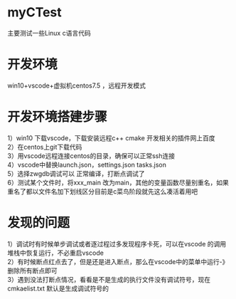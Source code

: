 # myCTest
主要测试一些Linux c语言代码
# 开发环境
win10+vscode+虚拟机centos7.5  ，远程开发模式
# 开发环境搭建步骤
1）win10 下载vscode，下载安装远程c++ cmake 开发相关的插件网上百度 <br>
2）在centos上git下载代码 <br>
3）用vscode远程连接centos的目录，确保可以正常ssh连接<br>
4）vscode中替换launch.json，settings.json tasks.json<br>
5）选择zwgdb调试可以 正常编译，打断点调试了<br>
6）测试某个文件时，将xxx_main 改为main，其他的变量函数尽量别重名，如果重名了都以文件名加下划线区分目前是c菜鸟阶段就先这么凑活着用吧

# 发现的问题
1）调试时有时候单步调试或者逐过程过多发现程序卡死，可以在vscode 的调用堆栈中恢复运行，不必重启vscode<br>
2）有时候断点红点去了，但是还是进入断点，那么在vscode中的菜单中运行-》删除所有断点即可<br>
3）遇到没法打断点情况，看看是不是生成的执行文件没有调试符号，现在cmkaelist.txt  默认是生成调试符号的<br>

